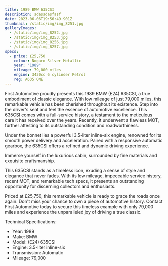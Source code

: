 ```yaml
---
title: 1989 BMW 635CSI
description: sdassdasfasf
date: 2023-06-06T19:56:49.901Z
thumbnail: /static/img/img_8251.jpg
galleryImages:
  - /static/img/img_8252.jpg
  - /static/img/img_8253.jpg
  - /static/img/img_8256.jpg
  - /static/img/img_8257.jpg
specs:
  - price: £25,750
    colour: Nogaro Silver Metallic
    year: "1989"
    mileage: 79,000 miles
    engine: 3430cc 6 cylinder Petrol
    reg: A635 ONE
---
```

First Automotive proudly presents this 1989 BMW (E24) 635CSI, a true embodiment of classic
elegance. With low mileage of just 79,000 miles, this remarkable vehicle has been cherished
throughout its existence. Step into the driver's seat and feel the essence of automotive
excellence. This 635CSI comes with a full-service history, a testament to the meticulous care it
has received over the years. Recently, it underwent a flawless MOT, further attesting to its
outstanding condition and roadworthiness.


Under the bonnet lies a powerful 3.5-liter inline-six engine, renowned for its smooth power
delivery and acceleration. Paired with a responsive automatic gearbox, the 635CSI offers a refined
and dynamic driving experience.


Immerse yourself in the luxurious cabin, surrounded by fine materials and exquisite
craftsmanship.


This 635CSI stands as a timeless icon, exuding a sense of style and elegance that never fades.
With its low mileage, impeccable service history, recent MOT, and remarkable tech specs, it
presents an outstanding opportunity for discerning collectors and enthusiasts.


Priced at £25,750, this remarkable vehicle is ready to grace the roads once again. Don't miss your
chance to own a piece of automotive history. Contact First Automotive today to secure this
timeless example with only 79,000 miles and experience the unparalleled joy of driving a true
classic.


Technical Specifications:

* Year: 1989
* M﻿ake: BMW
* M﻿odel: (E24) 635CSI
* E﻿ngine: 3.5-liter inline-six
* T﻿ransmission: Automatic
* M﻿ileage: 79,000